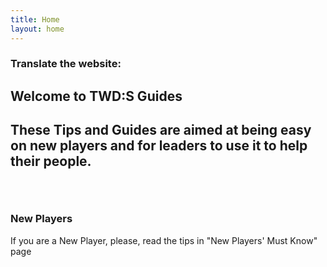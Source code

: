 ```yaml
---
title: Home
layout: home
---
```


<div>
<h3>Translate the website:</h3>
<div class="google-translate-link">
</div>
<div>
<h2>Welcome to TWD:S Guides<h2>
<p>These Tips and Guides are aimed at being easy on new players and for leaders to use it to help their people.</p>
<br />
<h3>New Players</h3>
<p>If you are a New Player, please, read the tips in "New Players' Must Know" page</p>
</div>

<script>
    document.addEventListener('DOMContentLoaded', function() {
        var language = navigator.language || navigator.userLanguage;
        var mainElement = document.querySelector('.google-translate-link');
        mainElement.innerHTML = '<a href="https://redkuni-github-io.translate.goog/Kunis-TWDS-Guides/?_x_tr_sl=en&_x_tr_tl=' + language + '">Google Translate to ' + language + '</a>';
    });
</script>